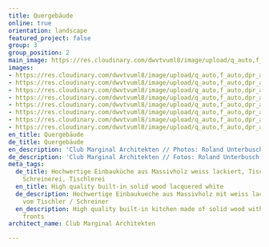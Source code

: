 ```yaml
---
title: Quergebäude
online: true
orientation: landscape
featured_project: false
group: 3
group_position: 2
main_image: https://res.cloudinary.com/dwvtvuml8/image/upload/q_auto,f_auto,dpr_auto/v1579780007/Garderobe-Wandschrank-weiss-lackiert_fhr3os.gif
images:
- https://res.cloudinary.com/dwvtvuml8/image/upload/q_auto,f_auto,dpr_auto/v1579780007/Garderobe-Wandschrank-weiss-lackiert_fhr3os.gif
- https://res.cloudinary.com/dwvtvuml8/image/upload/q_auto,f_auto,dpr_auto/v1579780002/Badezimmer-Waschtisch-Dachschraege-weiss-lackiert_axdagh.gif
- https://res.cloudinary.com/dwvtvuml8/image/upload/q_auto,f_auto,dpr_auto/v1579780006/Einbaukueche-Einbauschrank-Eiche-weiss-lackiert_io0lwv.gif
- https://res.cloudinary.com/dwvtvuml8/image/upload/q_auto,f_auto,dpr_auto/v1580477862/Kueche-Einbaukueche-Holz-weiss-lackiert-Massivholz_ashpdk.jpg
- https://res.cloudinary.com/dwvtvuml8/image/upload/q_auto,f_auto,dpr_auto/v1579780007/Einbaukueche-Kochinsel-Eiche-weiss-lackiert_mtgfru.gif
- https://res.cloudinary.com/dwvtvuml8/image/upload/q_auto,f_auto,dpr_auto/v1579780008/Kamin-Einbauschrank-Wohnbereich-weiss-lackiert_cznmxc.gif
- https://res.cloudinary.com/dwvtvuml8/image/upload/q_auto,f_auto,dpr_auto/v1579780008/Schlafzimmer-Einbauschrank-Dachschraege_smwfty.gif
- https://res.cloudinary.com/dwvtvuml8/image/upload/q_auto,f_auto,dpr_auto/v1579780007/Kueche-Insel-weiss-lackiert_bakd5f.gif
en_title: Quergebäude
de_title: Quergebäude
en_description: 'Club Marginal Architekten // Photos: Roland Unterbusch'
de_description: 'Club Marginal Architekten // Fotos: Roland Unterbusch'
meta_tags:
  de_title: Hochwertige Einbauküche aus Massivholz weiss lackiert, Tischler, Schreiner,
    Schreinerei, Tischlerei
  en_title: High quality built-in solid wood lacquered white
  de_description: Hochwertige Einbaukueche aus Massivholz mit weiss lackierten Fronten
    vom Tischler / Schreiner
  en_description: High quality built-in kitchen made of solid wood with white lacquered
    fronts
architect_name: Club Marginal Architekten

---
```

